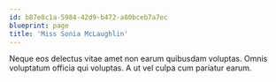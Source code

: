```yaml
---
id: b87e8c1a-5984-42d9-b472-a80bceb7a7ec
blueprint: page
title: 'Miss Sonia McLaughlin'
---
```

Neque eos delectus vitae amet non earum quibusdam voluptas. Omnis voluptatum officia qui voluptas. A ut vel culpa cum pariatur earum.